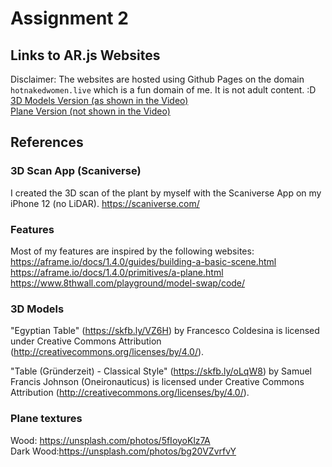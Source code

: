 # Assignment 2

## Links to AR.js Websites
Disclaimer: The websites are hosted using Github Pages on the domain `hotnakedwomen.live` which is a fun domain of me. It is not adult content. :D \
[3D Models Version (as shown in the Video)](https://hotnakedwomen.live) \
[Plane Version (not shown in the Video)](https://hotnakedwomen.live/plane.html)

## References
### 3D Scan App (Scaniverse)
I created the 3D scan of the plant by myself with the Scaniverse App on my iPhone 12 (no LiDAR). 
https://scaniverse.com/

### Features
Most of my features are inspired by the following websites: \
https://aframe.io/docs/1.4.0/guides/building-a-basic-scene.html \
https://aframe.io/docs/1.4.0/primitives/a-plane.html \
https://www.8thwall.com/playground/model-swap/code/

### 3D Models
"Egyptian Table" (https://skfb.ly/VZ6H) by Francesco Coldesina is licensed under Creative Commons Attribution (http://creativecommons.org/licenses/by/4.0/).

"Table (Gründerzeit) - Classical Style" (https://skfb.ly/oLqW8) by Samuel Francis Johnson (Oneironauticus) is licensed under Creative Commons Attribution (http://creativecommons.org/licenses/by/4.0/).

### Plane textures
Wood: https://unsplash.com/photos/5fIoyoKlz7A \
Dark Wood:https://unsplash.com/photos/bg20VZvrfvY 
